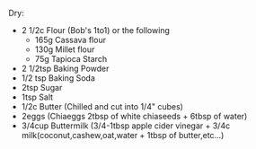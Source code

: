 Dry:
- 2 1/2c Flour (Bob's 1to1) or the following
  - 165g Cassava flour
  - 130g Millet flour
  - 75g Tapioca Starch
- 2 1/2tsp Baking Powder
- 1/2 tsp Baking Soda
- 2tsp Sugar
- 1tsp Salt
- 1/2c Butter (Chilled and cut into 1/4" cubes)
- 2eggs (Chiaeggs 2tbsp of white chiaseeds + 6tbsp of water)
- 3/4cup Buttermilk (3/4-1tbsp apple cider vinegar + 3/4c milk(coconut,cashew,oat,water + 1tbsp of butter,etc...)
